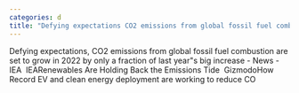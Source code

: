 ```yaml
---
categories: d
title: "Defying expectations CO2 emissions from global fossil fuel combustion are set to grow in 2022 by only a fraction of last years big increase  News  IEA  IEA"
---
```

Defying expectations, CO2 emissions from global fossil fuel combustion are set to grow in 2022 by only a fraction of last year"s big increase - News - IEA&nbsp;&nbsp;IEARenewables Are Holding Back the Emissions Tide&nbsp;&nbsp;GizmodoHow Record EV and clean energy deployment are working to reduce CO